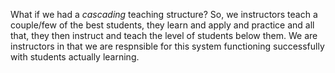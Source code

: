 What if we had a *cascading* teaching structure? So, we instructors teach a couple/few of the best students, they learn and apply and practice and all that, they then instruct and teach the level of students below them. We are instructors in that we are respnsible for this system functioning successfully with students actually learning.